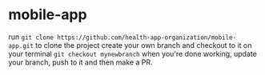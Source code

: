 # mobile-app

run `git clone https://github.com/health-app-organization/mobile-app.git` to clone the project
create your own branch and checkout to it on your terminal `git checkout mynewbranch`
when you're done working, update your branch, push to it and then make a PR.
